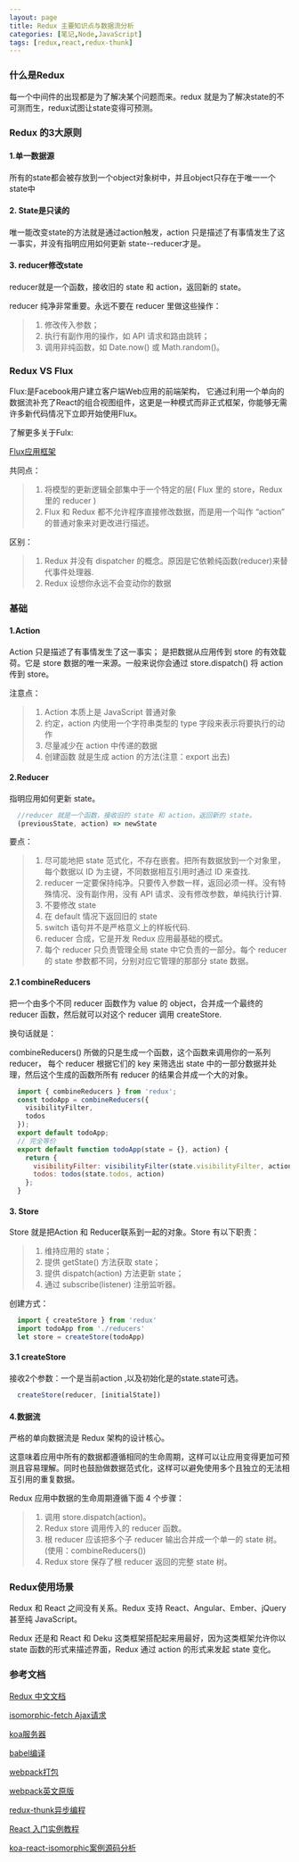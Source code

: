```yaml
---
layout: page
title: Redux 主要知识点与数据流分析
categories: [笔记,Node,JavaScript]
tags: [redux,react,redux-thunk]
---
```


### 什么是Redux
每一个中间件的出现都是为了解决某个问题而来。redux 就是为了解决state的不可测而生，redux试图让state变得可预测。

### Redux 的3大原则

#### 1.单一数据源
所有的state都会被存放到一个object对象树中，并且object只存在于唯一一个state中

#### 2. State是只读的
唯一能改变state的方法就是通过action触发，action 只是描述了有事情发生了这一事实，并没有指明应用如何更新 state--reducer才是。

#### 3. reducer修改state
reducer就是一个函数，接收旧的 state 和 action，返回新的 state。

reducer 纯净非常重要。永远不要在 reducer 里做这些操作：

>1.   修改传入参数；
>2.   执行有副作用的操作，如 API 请求和路由跳转；
>3.   调用非纯函数，如 Date.now() 或 Math.random()。


### Redux VS Flux
Flux:是Facebook用户建立客户端Web应用的前端架构， 它通过利用一个单向的数据流补充了React的组合视图组件，这更是一种模式而非正式框架，你能够无需许多新代码情况下立即开始使用Flux。

了解更多关于Fulx:

[Flux应用框架](http://reactjs.cn/react/docs/flux-overview.html)

共同点：

>1.   将模型的更新逻辑全部集中于一个特定的层( Flux 里的 store，Redux 里的 reducer )
>2.   Flux 和 Redux 都不允许程序直接修改数据，而是用一个叫作 “action” 的普通对象来对更改进行描述。

区别：

>1.   Redux 并没有 dispatcher 的概念。原因是它依赖纯函数(reducer)来替代事件处理器.
>2.   Redux 设想你永远不会变动你的数据

### 基础

#### 1.Action
Action 只是描述了有事情发生了这一事实；
是把数据从应用传到 store 的有效载荷。它是 store 数据的唯一来源。一般来说你会通过 store.dispatch() 将 action 传到 store。

注意点：

>1.   Action 本质上是 JavaScript 普通对象
>2.   约定，action 内使用一个字符串类型的 type 字段来表示将要执行的动作
>3.   尽量减少在 action 中传递的数据
>4.   创建函数 就是生成 action 的方法(注意：export 出去)

#### 2.Reducer
指明应用如何更新 state。


```js
  //reducer 就是一个函数，接收旧的 state 和 action，返回新的 state。
  (previousState, action) => newState
```

要点：

>1.   尽可能地把 state 范式化，不存在嵌套。把所有数据放到一个对象里，每个数据以 ID 为主键，不同数据相互引用时通过 ID 来查找.
>2.   reducer 一定要保持纯净。只要传入参数一样，返回必须一样。没有特殊情况、没有副作用，没有 API 请求、没有修改参数，单纯执行计算.
>3.   不要修改 state
>4.   在 default 情况下返回旧的 state
>5.   switch 语句并不是严格意义上的样板代码.
>6.   reducer 合成，它是开发 Redux 应用最基础的模式。
>7.   每个 reducer 只负责管理全局 state 中它负责的一部分。每个 reducer 的 state 参数都不同，分别对应它管理的那部分 state 数据。

####  2.1 combineReducers
把一个由多个不同 reducer 函数作为 value 的 object，合并成一个最终的 reducer 函数，然后就可以对这个 reducer 调用 createStore.

换句话就是：

combineReducers() 所做的只是生成一个函数，这个函数来调用你的一系列 reducer，
每个 reducer 根据它们的 key 来筛选出 state 中的一部分数据并处理，然后这个生成的函数所所有 reducer 的结果合并成一个大的对象。


```js
  import { combineReducers } from 'redux';
  const todoApp = combineReducers({
    visibilityFilter,
    todos
  });
  export default todoApp;
  // 完全等价
  export default function todoApp(state = {}, action) {
    return {
      visibilityFilter: visibilityFilter(state.visibilityFilter, action),
      todos: todos(state.todos, action)
    };
  }
```


#### 3. Store
Store 就是把Action 和 Reducer联系到一起的对象。Store 有以下职责：

>1.   维持应用的 state；
>2.   提供 getState() 方法获取 state；
>3.   提供 dispatch(action) 方法更新 state；
>4.   通过 subscribe(listener) 注册监听器。

创建方式：

```js
  import { createStore } from 'redux'
  import todoApp from './reducers'
  let store = createStore(todoApp)
```

#### 3.1 createStore
接收2个参数：一个是当前action ,以及初始化是的state.state可选。


```js
  createStore(reducer, [initialState])
```

#### 4.数据流
严格的单向数据流是 Redux 架构的设计核心。

这意味着应用中所有的数据都遵循相同的生命周期，这样可以让应用变得更加可预测且容易理解。同时也鼓励做数据范式化，这样可以避免使用多个且独立的无法相互引用的重复数据。

Redux 应用中数据的生命周期遵循下面 4 个步骤：

>1.   调用 store.dispatch(action)。
>2.   Redux store 调用传入的 reducer 函数。
>3.   根 reducer 应该把多个子 reducer 输出合并成一个单一的 state 树。(使用：combineReducers())
>4.   Redux store 保存了根 reducer 返回的完整 state 树。


### Redux使用场景
Redux 和 React 之间没有关系。Redux 支持 React、Angular、Ember、jQuery 甚至纯 JavaScript。

Redux 还是和 React 和 Deku 这类框架搭配起来用最好，因为这类框架允许你以 state 函数的形式来描述界面，Redux 通过 action 的形式来发起 state 变化。




### 参考文档

[Redux 中文文档](http://camsong.github.io/redux-in-chinese/index.html)

[isomorphic-fetch Ajax请求](https://github.com/matthew-andrews/isomorphic-fetch)

[koa服务器](http://koa.bootcss.com/)

[babel编译](http://babeljs.io/repl/)

[webpack打包](http://www.infoq.com/cn/articles/react-and-webpack?utm_source=tuicool)

[webpack英文原版](https://fakefish.github.io/react-webpack-cookbook/index.html)

[redux-thunk异步编程](https://github.com/gaearon/redux-thunk)

[React 入门实例教程](http://www.ruanyifeng.com/blog/2015/03/react.html)

[koa-react-isomorphic案例源码分析](https://github.com/hung-phan/koa-react-isomorphic/)













